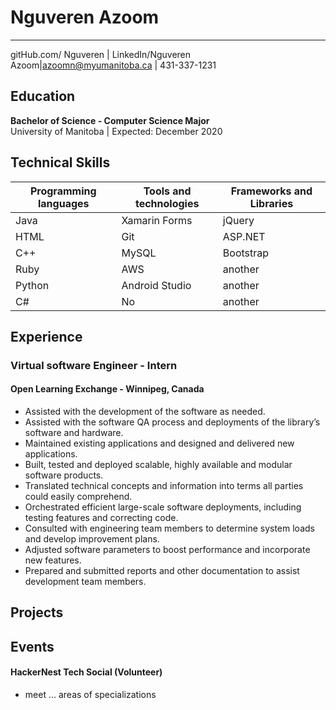 

# **Nguveren Azoom**  
---
gitHub.com/ Nguveren | LinkedIn/Nguveren Azoom|azoomn@myumanitoba.ca  | 431-337-1231           





## **Education**  
**Bachelor of Science - Computer Science Major**  
University of Manitoba | Expected: December 2020  
## **Technical Skills**
|Programming languages|Tools and technologies    | Frameworks and Libraries|  
| ------|  ------------- |-----------|  
| Java  | Xamarin Forms  | jQuery    |  
| HTML  | Git            | ASP.NET   |  
| C++   | MySQL          | Bootstrap |  
| Ruby  | AWS            | another   |  
| Python|Android Studio  | another   |  
| C#    | No             | another   |



## **Experience**  
### Virtual software Engineer - Intern
#### Open Learning Exchange - Winnipeg, Canada
* Assisted with the development of the software as needed.
* Assisted with the software QA process and deployments of the library’s software and hardware.  
* Maintained existing applications and designed and delivered new applications.
* Built, tested and deployed scalable, highly available and modular software products.
* Translated technical concepts and information into terms all parties could easily comprehend.
* Orchestrated efficient large-scale software deployments, including testing features and correcting code.
* Consulted with engineering team members to determine system loads and develop improvement plans.
* Adjusted software parameters to boost performance and incorporate new features.
* Prepared and submitted reports and other documentation to assist development team members.

## **Projects**

## **Events**
#### HackerNest Tech Social (Volunteer)
 * meet ... areas of specializations
